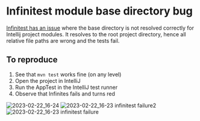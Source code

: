 # Infinitest module base directory bug 

[Infinitest has an issue][issue] where the base directory is not resolved correctly for Intellij project modules.
It resolves to the root project directory, hence all relative file paths are wrong and the tests fail.

## To reproduce

1. See that `mvn test` works fine (on any level)
2. Open the project in IntelliJ
3. Run the AppTest in the IntelliJ test runner
4. Observe that Infinites fails and turns red

![2023-02-22_16-24](https://user-images.githubusercontent.com/618076/220671090-c7e07671-ff75-4432-839e-1902928343c0.png)
![2023-02-22_16-23 infinitest failure2](https://user-images.githubusercontent.com/618076/220671095-5700653a-9b4a-45cf-980c-1084cd985765.png)
![2023-02-22_16-23 infinitest failure](https://user-images.githubusercontent.com/618076/220671103-14282385-4a1f-460a-9ce7-3e32f6fdd809.png)

[issue]: https://github.com/infinitest/infinitest/issues/379
